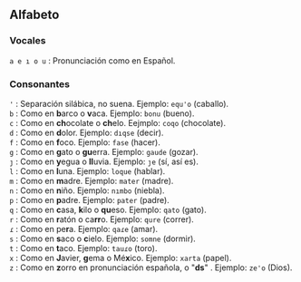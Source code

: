 ## Alfabeto

### Vocales

`a e ı o u` : Pronunciación como en Español.

### Consonantes

`'` : Separación silábica, no suena. Ejemplo: `equ'o` (caballo).<br/>
`b` : Como en **b**arco o **v**aca. Ejemplo: `bonu` (bueno).<br/>
`c` : Como en **ch**ocolate o **ch**elo. Eejmplo: `coqo` (chocolate).<br/>
`d` : Como en **d**olor. Ejemplo: `dıqse` (decir).<br/>
`f` : Como en **f**oco. Ejemplo: `fase` (hacer).<br/>
`g` : Como en **g**ato o **gu**erra. Ejemplo: `gaude` (gozar).<br/>
`ȷ` : Como en **y**egua o **ll**uvia. Ejemplo: `ȷe` (sí, así es).<br/>
`l` : Como en **l**una. Ejemplo: `loque` (hablar).<br/>
`m` : Como en **m**adre. Ejemplo: `mater` (madre).<br/>
`n` : Como en **n**iño. Ejemplo: `nımbo` (niebla).<br/>
`p` : Como en **p**adre. Ejemplo: `pater` (padre).<br/>
`q` : Como en **c**asa, **k**ilo o **qu**eso. Ejemplo: `qato` (gato).<br/>
`r` : Como en **r**atón o ca**rr**o. Ejemplo: `qure` (correr).<br/>
`ɾ` : Como en pe**r**a. Ejemplo: `qaɾe` (amar).<br/>
`s` : Como en **s**aco o **c**ielo. Ejemplo: `somne` (dormir).<br/>
`t` : Como en **t**aco. Ejemplo: `tauɾo` (toro).<br/>
`x` : Como en **J**avier, **g**ema o Mé**x**ico. Ejemplo: `xarta` (papel).<br/>
`z` : Como en **z**orro en pronunciación española, o "**ds**" . Ejemplo: `ze'o` (Dios).
